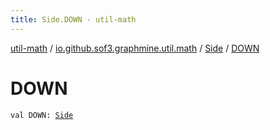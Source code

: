 ```yaml
---
title: Side.DOWN - util-math
---
```


[util-math](../../index.html) / [io.github.sof3.graphmine.util.math](../index.html) / [Side](index.html) / [DOWN](./-d-o-w-n.html)

# DOWN

`val DOWN: `[`Side`](index.html)